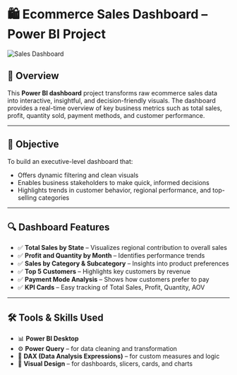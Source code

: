 # 🛍️ Ecommerce Sales Dashboard – Power BI Project

![Sales Dashboard](./Screenshot%202025-07-29%20221113.png)

## 📌 Overview

This **Power BI dashboard** project transforms raw ecommerce sales data into interactive, insightful, and decision-friendly visuals. The dashboard provides a real-time overview of key business metrics such as total sales, profit, quantity sold, payment methods, and customer performance.

---

## 🎯 Objective

To build an executive-level dashboard that:
- Offers dynamic filtering and clean visuals
- Enables business stakeholders to make quick, informed decisions
- Highlights trends in customer behavior, regional performance, and top-selling categories

---

## 🔍 Dashboard Features

- ✅ **Total Sales by State** – Visualizes regional contribution to overall sales  
- ✅ **Profit and Quantity by Month** – Identifies performance trends  
- ✅ **Sales by Category & Subcategory** – Insights into product preferences  
- ✅ **Top 5 Customers** – Highlights key customers by revenue  
- ✅ **Payment Mode Analysis** – Shows how customers prefer to pay  
- ✅ **KPI Cards** – Easy tracking of Total Sales, Profit, Quantity, AOV

---

## 🛠️ Tools & Skills Used

- 📊 **Power BI Desktop**
- ⚙️ **Power Query** – for data cleaning and transformation  
- 📐 **DAX (Data Analysis Expressions)** – for custom measures and logic  
- 🎨 **Visual Design** – for dashboards, slicers, cards, and charts  
